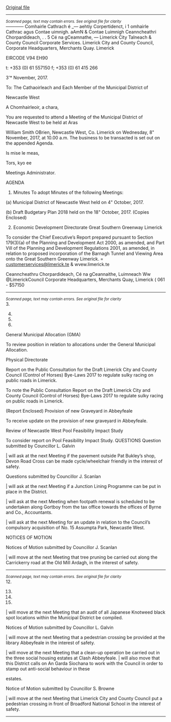 [Original file](https://www.limerick.ie/sites/default/files/media/documents/2017-11/00%202017-11-08%20%20Agenda%20%281%29.pdf)

---
*<small>Scanned page, text may contain errors. See original file for clarity</small>*  
_—_—_—_— Comhairle Cathrach é _— aehtiy Corpertidenct,
i 1 omhairle Cathrac agus Contae uimnigh.
aAmN & Contae Luimnigh Ceanncheathri Chorpardideach,
. . 5 Cé na gCeamnathe,
— Limerick City Talneach
& County Council
Corporate Services.
Limerick City and County Council,
Corporate Headquarters,
Merchants Quay.
Limerick

EIRCODE V94 EH90

t: +353 (0) 61 557150
f; +353 (0) 61 415 266

3'* November, 2017.

To: The Cathaoirleach and Each Member of the Municipal District of

Newcastle West

A Chomhairleoir, a chara,

You are requested to attend a Meeting of the Municipal District of Newcastle West to be held at Aras

William Smith OBrien, Newcastle West, Co. Limerick on Wednesday, 8" November, 2017, at 10.00
a.m. The business to be transacted is set out on the appended Agenda.

Is mise le meas,

Tors, kyo ee

Meetings Administrator.

AGENDA

1. Minutes
To adopt Minutes of the following Meetings:

(a) Municipal District of Newcastle West held on 4" October, 2017.

(b) Draft Budgetary Plan 2018 held on the 18" October, 2017.
(Copies Enclosed)

2. Economic Development Directorate
Great Southern Greenway Limerick

To consider the Chief Executive’s Report prepared pursuant to Section 179(3)(a) of the
Planning and Development Act 2000, as amended, and Part Vill of the Planning and
Development Regulations 2001, as amended, in relation to proposed incorporation of the
Barnagh Tunnel and Viewing Area onto the Great Southern Greenway Limerick.
= customerservices@limerick.te
& wvew.limerick.te

Ceanncheathru Chorpardideach, Cé na gCeannaithe, Luimneach Ww @LimerickCouncil
Corporate Headquarters, Merchants Quay, Limerick ( 061 - $57150


---
*<small>Scanned page, text may contain errors. See original file for clarity</small>*  
3.

4.

10.

11.

General Municipal Allocation (GMA)

To review position in relation to allocations under the General Municipal Allocation.

Physical Directorate

Report on the Public Consultation for the Draft Limerick City and County
Council (Control of Horses) Bye-Laws 2017 to regulate sulky racing on
public roads in Limerick.

To note the Public Consultation Report on the Draft Limerick City and County Council (Control
of Horses) Bye-Laws 2017 to regulate sulky racing on public roads in Limerick.

(Report Enclosed)
Provision of new Graveyard in Abbeyfeale

To receive update on the provision of new graveyard in Abbeyfeale.

Review of Newcastle West Pool Feasibility Impact Study

To consider report on Pool Feasibility Impact Study.
QUESTIONS
Question submitted by Councillor L. Galvin

| will ask at the next Meeting if the pavement outside Pat Bukley’s shop, Devon Road Cross
can be made cycle/wheelchair friendly in the interest of safety.

Questions submitted by Councillor J. Scanlan

| will ask at the next Meeting if a Junction Lining Programme can be put in place in the
District.

| will ask at the next Meeting when footpath renewal is scheduled to be undertaken along
Gortboy from the tax office towards the offices of Byrne and Co., Accountants.

| will ask at the next Meeting for an update in relation to the Council’s compulsory acquisition
of No. 15 Assumpta Park, Newcastle West.

NOTICES OF MOTION

Notices of Motion submitted by Councillor J. Scanlan

| will move at the next Meeting that tree pruning be carried out along the Carrickerry road at
the Old Mill Ardagh, in the interest of safety.


---
*<small>Scanned page, text may contain errors. See original file for clarity</small>*  
12.

13.

14.

15.

| will move at the next Meeting that an audit of all Japanese Knotweed black spot locations
within the Municipal District be compiled.

Notices of Motion submitted by Councillor L. Galvin

| will move at the next Meeting that a pedestrian crossing be provided at the library
Abbeyfeale in the interest of safety.

| will move at the next Meeting that a clean-up operation be carried out in the three social
housing estates at Clash Abbeyfeale. | will also move that this District calls on An Garda
Siochana to work with the Council in order to stamp out anti-social behaviour in these

estates.

Notice of Motion submitted by Councillor S. Browne

| will move at the next Meeting that Limerick City and County Council put a pedestrian
crossing in front of Broadford National School in the interest of safety.


---
